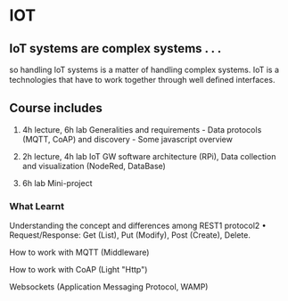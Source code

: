 # IOT

## IoT systems are complex systems . . .
so handling IoT systems is a matter of handling complex
systems. IoT is a technologies that have to work together through
well deﬁned interfaces.


## Course includes
1. 4h lecture, 6h lab Generalities and requirements - Data protocols
(MQTT, CoAP) and discovery - Some javascript overview

2. 2h lecture, 4h lab IoT GW software architecture (RPi), Data
collection and visualization (NodeRed, DataBase)

3. 6h lab Mini-project

### What Learnt
Understanding the concept and differences among 
REST1 protocol2
• Request/Response: Get (List), Put (Modify), Post (Create), Delete.

How to work with MQTT (Middleware)

How to work with CoAP (Light "Http")

Websockets (Application Messaging Protocol, WAMP)

